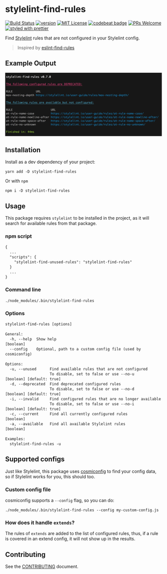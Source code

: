 stylelint-find-rules
======================

[![Build Status](https://circleci.com/gh/alexilyaev/stylelint-find-rules.svg?&style=shield&circle-token=7fa54818dd54da41bad761661259992a74e50c7a)](https://circleci.com/gh/alexilyaev/stylelint-find-rules)
[![version](https://img.shields.io/npm/v/stylelint-find-rules.svg?style=flat-square)](http://npm.im/stylelint-find-rules)
[![MIT License](https://img.shields.io/npm/l/stylelint-find-rules.svg?style=flat-square)](http://opensource.org/licenses/MIT)
[![codebeat badge](https://codebeat.co/badges/10dc4306-cbef-4a6e-aa23-b197ee8ad3eb)](https://codebeat.co/projects/github-com-alexilyaev-stylelint-find-rules-master)
[![PRs Welcome](https://img.shields.io/badge/PRs-welcome-brightgreen.svg?style=flat-square)](http://makeapullrequest.com)
[![styled with prettier](https://img.shields.io/badge/styled_with-prettier-ff69b4.svg)](https://github.com/prettier/prettier)


Find [Stylelint](https://github.com/stylelint/stylelint) rules that are not configured in your Stylelint config.

> Inspired by [eslint-find-rules](https://github.com/sarbbottam/eslint-find-rules)

Example Output
-----------------

![Example](example.png)

Installation
-------------

Install as a dev dependency of your project:

```
yarn add -D stylelint-find-rules
```

Or with `npm`

```
npm i -D stylelint-find-rules
```

Usage
------

This package requires `stylelint` to be installed in the project, as it will search for available
rules from that package.

### npm script

```
{
  ...
  "scripts": {
    "stylelint-find-unused-rules": "stylelint-find-rules"
  }
  ...
}
```

### Command line

```
./node_modules/.bin/stylelint-find-rules
```

### Options

```
stylelint-find-rules [options]

General:
  -h, --help  Show help                                                                    [boolean]
  --config    Optional, path to a custom config file (used by cosmiconfig)

Options:
  -u, --unused      Find available rules that are not configured
                    To disable, set to false or use --no-u                 [boolean] [default: true]
  -d, --deprecated  Find deprecated configured rules
                    To disable, set to false or use --no-d                 [boolean] [default: true]
  -i, --invalid     Find configured rules that are no longer available
                    To disable, set to false or use --no-i                 [boolean] [default: true]
  -c, --current     Find all currently configured rules                                    [boolean]
  -a, --available   Find all available Stylelint rules                                     [boolean]

Examples:
  stylelint-find-rules -u
```

Supported configs
------------------

Just like Stylelint, this package uses [cosmiconfig](https://github.com/davidtheclark/cosmiconfig)
to find your config data, so if Stylelint works for you, this should too.

### Custom config file

cosmiconfig supports a `--config` flag, so you can do:

```
./node_modules/.bin/stylelint-find-rules --config my-custom-config.js
```

### How does it handle `extends`?

The rules of `extends` are added to the list of configured rules, thus, if a rule is covered in an
extend config, it will not show up in the results.  

Contributing
--------------

See the [CONTRIBUTING](CONTRIBUTING.md) document.
